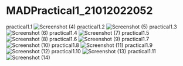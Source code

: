 # MADPractical1_21012022052
practical1.1
![Screenshot (4)](https://user-images.githubusercontent.com/111960221/186380595-138acfbd-85f2-4f57-9a37-c9dd2313c10e.png)
practical1.2
![Screenshot (5)](https://user-images.githubusercontent.com/111960221/186381380-b78a938e-5c0c-463c-8a92-848622eeb4b4.png)
practical1.3
![Screenshot (6)](https://user-images.githubusercontent.com/111960221/186382783-e445ae3e-f876-478d-aa9d-dff8f279e53f.png)
practical1.4
![Screenshot (7)](https://user-images.githubusercontent.com/111960221/186383451-00bf2ffa-8bdb-45de-a596-a5af087ad1a3.png)
practical1.5
![Screenshot (8)](https://user-images.githubusercontent.com/111960221/186386873-503380b9-d091-46fc-81f8-23887ad7efde.png)
practical1.6
![Screenshot (9)](https://user-images.githubusercontent.com/111960221/186386904-343bcfd1-7e17-40f9-8669-06a4a63a1fcf.png)
practical1.7
![Screenshot (10)](https://user-images.githubusercontent.com/111960221/186386931-c0a50f5d-d732-4617-b792-72efa6ff0115.png)
practical1.8
![Screenshot (11)](https://user-images.githubusercontent.com/111960221/186386955-d2e6f404-62cd-4779-b393-1a1a1a5c4afa.png)
practical1.9
![Screenshot (12)](https://user-images.githubusercontent.com/111960221/186386970-be6f6fca-9e09-47d5-87fc-e925431f74c5.png)
practical1.10
![Screenshot (13)](https://user-images.githubusercontent.com/111960221/186386989-9adc50bb-a5cf-4064-924c-3a27db666038.png)
practical1.11
![Screenshot (14)](https://user-images.githubusercontent.com/111960221/186387005-b290f07e-7f9a-4ed7-93d1-8a3719dff266.png)
